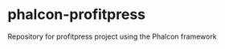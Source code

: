 phalcon-profitpress
===================

Repository for profitpress project using the Phalcon framework
